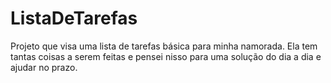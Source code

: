# ListaDeTarefas

Projeto que visa uma lista de tarefas básica para minha namorada. Ela tem tantas coisas a serem feitas e pensei nisso para uma solução do dia a dia e ajudar no prazo.
